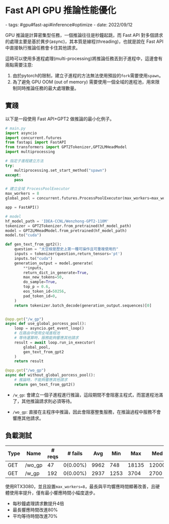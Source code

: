 # Fast API GPU 推論性能優化

<document-info>
- tags: #gpu#fast-api#inference#optimize
- date: 2022/09/12
</document-info>

GPU 推論是計算密集型任務，一個推論往往是秒鐘起跳，而 Fast API 對多個請求的處理主要是基於異步(async)，其本質是線程(threading)，也就是說在 Fast API 中直接執行推論任務會卡住其他請求。

這時可以使用多進程處理(multi-processing)將推論任務丟到子進程中，這邊會有兩點需要注意:

1. 由於pytorch的限制，建立子進程的方法無法使用預設的`fork`需要使用`spawn`。
2. 為了避免 GPU OOM (out of memory) 需要使用一個全域的進程池，用來限制同時推論任務的最大處理數量。

## 實踐

以下是一段使用 Fast API+GPT2 做推論的最小化例子。

```python
# main.py
import asyncio
import concurrent.futures
from fastapi import FastAPI
from transformers import GPT2Tokenizer,GPT2LMHeadModel
import multiprocessing

# 指定子進程建立方法
try:
    multiprocessing.set_start_method("spawn")
except:
    pass

# 建立全域 ProcessPoolExecutor
max_workers = 8
global_pool = concurrent.futures.ProcessPoolExecutor(max_workers=max_workers)

app = FastAPI()

# model
hf_model_path = 'IDEA-CCNL/Wenzhong-GPT2-110M'
tokenizer = GPT2Tokenizer.from_pretrained(hf_model_path)
model = GPT2LMHeadModel.from_pretrained(hf_model_path)
model.to("cuda")

def gen_text_from_gpt2():
    question = "太空梭是歷史上第一種可操作且可重複使用的"
    inputs = tokenizer(question,return_tensors='pt')
    inputs.to("cuda")
    generation_output = model.generate(
        **inputs,
        return_dict_in_generate=True,
        max_new_tokens=50,
        do_sample=True,
        top_p = 0.6,
        eos_token_id=50256,
        pad_token_id=0,
    )
    return tokenizer.batch_decode(generation_output.sequences)[0]


@app.get("/w_gp")
async def use_global_porcess_pool():
    loop = asyncio.get_event_loop()
    # 在路由中使用全域進程池
    # 等待運算時，服務能夠響應其他請求
    result = await loop.run_in_executor(
        global_pool, 
        gen_text_from_gpt2
    ) 
    return result

@app.get("/wo_gp")
async def without_global_porcess_pool():
    # 推論時，不能夠響應其他請求
    return gen_text_from_gpt2()
```

- `/w_gp`: 會建立一個子進程進行推論，這段期間不會阻塞主程式，而當進程池滿了，其他推論請求則必須等待。

- `/wo_gp`: 直接在主程序中推論，因此會阻塞整隻服務，在推論過程中服務不會響應其他請求。

## 負載測試

|Type    |Name         |# reqs |     # fails |    Avg|    Min|    Max|   Med |   req/s| failures/s|
|--------|-------------|-------|-------------|-------|-------|-------|-------|--------|-----------|
|GET     |/wo_gp       |     47|     0(0.00%)|   9962|   748 |  18135|  12000|    1.60|       0.00|
|GET     |/w_gp        |    192|     0(0.00%)|   2937|   1253|   3704|   2700|    6.57|       0.00|

使用RTX3080，並且設置`max_workers=8`，最長與平均響應時間顯著改善，且硬體使用率提升，僅有最小響應時間小幅度退步。

- 每秒鐘處理請求數提升4倍
- 最長響應時間改進80%
- 平均等待時間改進70%